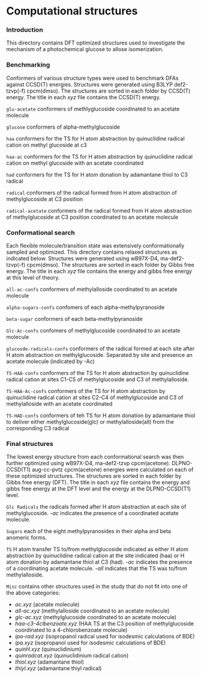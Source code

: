 # Computational structures

### Introduction

This directory contains DFT optimized structures used to investigate the mechanism of a photochemical glucose to allose isomerization.

### Benchmarking

Conformers of various structure types were used to benchmark DFAs against CCSD(T) energies. Structures were generated using B3LYP def2-tzvp(-f) cpcm(dmso). The structures are sorted in each folder by CCSD(T) energy. The title in each *xyz* file contains the CCSD(T) energy.

`glu-acetate` conformers of methlyglucoside coordinated to an acetate molecule

`glucose` conformers of alpha-methylglucoside

`haa` conformers for the TS for H atom abstraction by quinuclidine radical cation on methyl glucoside at c3

`haa-ac` conformers for the TS for H atom abstraction by quinuclidine radical cation on methyl glucoside with an acetate coordinated

`had` conformers for the TS for H atom donation by adamantane thiol to C3 radical

`radical` conformers of the radical formed from H atom abstraction of methylglucoside at C3 position

`radical-acetate` conformers of the radical formed from H atom abstraction of methylglucoside at C3 position coordinated to an acetate molecule

### Conformational search

Each flexible molecule/transition state was extensively conformationally sampled and optimized. This directory contains relaxed structures as indicated below. Structures were generated using wB97X-D4, ma-def2-tzvp(-f) cpcm(dmso). The structures are sorted in each folder by Gibbs free energy. The title in each *xyz* file contains the energy and gibbs free energy at this level of theory.

`all-ac-confs` conformers of methylalloside coordinated to an acetate molecule

`alpha-sugars-confs` confomers of each alpha-methylpyranoside

`beta-sugar` conformers of each beta-methylpyranoside

`Glc-Ac-confs` confomers of methylglucoside coordinated to an acetate molecule

`glucosde-radicals-confs` conformers of the radical formed at each site after H atom abstraction on methylglucoside. Separated by site and presence an acetate molecule (indicated by -Ac)

`TS-HAA-confs` conformers of the TS for H atom abstraction by quinuclidine radical cation at sites C1-C5 of methylglucoside and C3 of methylalloside.

`TS-HAA-Ac-confs` conformers of the TS for H atom abstraction by quinuclidine radical cation at sites C2-C4 of methylglucoside and C3 of methylalloside with an acetate coordinated

`TS-HAD-confs` conformers of teh TS for H atom donation by adamantane thiol to deliver either methylglucoside(glc) or methylalloside(all) from the corresponding C3 radical

### Final structures

The lowest energy structure from each conformational search was then further optimized using wB97X-D4, ma-def2-tzvp cpcm(acetone). DLPNO-CCSD(T1) aug-cc-pvtz cpcm(acetone) energies were calculated on each of these optimized structures. The structures are sorted in each folder by Gibbs free energy (DFT). The title in each *xyz* file contains the energy and gibbs free energy at the DFT level and the energy at the DLPNO-CCSD(T1) level.

`Glc Radicals` the radicals formed after H atom abstraction at each site of methylglucoside. *-ac* indicates the presence of a coordinated acetate molecule.

`Sugars` each of the eight methylpyranosides in their alpha and beta anomeric forms.

`TS` H atom transfer TS to/from methylglucoside indicated as either H atom abstraction by quinuclidine radical cation at the site indicated (haa) or H atom donation by adamantane thiol at C3 (had). *-ac* indicates the presence of a coordinating acetate molecule. *-all* indicates that the TS was to/from methylalloside.

`Misc` contains other structures used in the study that do not fit into one of the above categories:
* *ac.xyz* (acetate molecule)
* *all-ac.xyz* (methylalloside coordinated to an acetate molecule)
* *glc-ac.xyz* (methylglucoside coordinated to an acetate molecule)
* *haa-c3-4clbenzoate.xyz* (HAA TS at the C3 position of methylglucoside coordinated to a 4-chlorobenzoate molecule)
* *ipa-rad.xyz* (isopropanol radical used for isodesmic calculations of BDE)
* *ipa.xyz* (isopropanol used for isodesmic calculations of BDE)
* *quinH.xyz* (quinuclidinium)
* *quinradcat.xyz* (quinuclidinium radical cation)
* *thiol.xyz* (adamantane thiol)
* *thiyl.xyz* (adamantane thiyl radical)